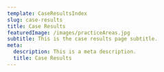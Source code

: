 ```yaml
---
template: CaseResultsIndex
slug: case-results
title: Case Results
featuredImage: /images/practiceAreas.jpg
subtitle: This is the case results page subtitle.
meta:
  description: This is a meta description.
  title: Case Results
---
```

